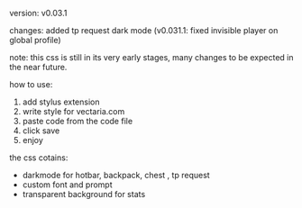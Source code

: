 version: v0.03.1

changes: added tp request dark mode (v0.031.1: fixed invisible player on global profile)

note: this css is still in its very early stages, many changes to be expected in the near future.


how to use:
1. add stylus extension
2. write style for vectaria.com
3. paste code from the code file
4. click save
5. enjoy


the css cotains:
- darkmode for hotbar, backpack, chest , tp request
- custom font and prompt 
- transparent background for stats
